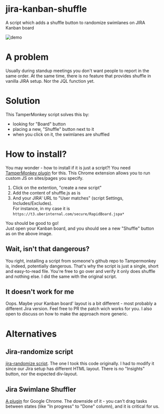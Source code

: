# jira-kanban-shuffle
A script which adds a shuffle button to randomize swimlanes on JIRA Kanban board

![demo](https://github.com/dkrotx/jira-kanban-shuffle/assets/1651393/58809d78-e8ed-488c-a0df-7fd4db7e87b6)

# A problem
Usually during standup meetings you don't want people to report in the same order.
At the same time, there is no feature that provides shuffle in vanilla JIRA setup. Nor the JQL function yet.

# Solution
This TamperMonkey script solves this by:
- looking for "Board" button
- placing a new, "Shuffle" button next to it
- when you click on it, the swimlanes are shuffled

# How to install?
You may wonder - how to install if it is just a script?!
You need [TamperMonkey plugin](https://chromewebstore.google.com/detail/tampermonkey/dhdgffkkebhmkfjojejmpbldmpobfkfo) for this. This Chrome extension allows you to run custom JS on sites/pages you specify.

1. Click on the extention, "create a new script"
2. Add the content of shuffle.js as is
3. And your JIRA' URL to "User matches" (script Settings, Includes/Excludes).  
   For instance, in my case it is `https://t3.uberinternal.com/secure/RapidBoard.jspa*`

You should be good to go!  
Just open your Kanban board, and you should see a new "Shuffle" button as on the above image.

## Wait, isn't that dangerous?
You right, installing a script from someone's github repo to Tampermonkey is, indeed, potentially dangerous.
That's why the script is just a single, short and easy-to-read file.
You're free to go over and verify it only does shuffle and nothing else. I did the same with the original script.

## It doesn't work for me
Oops. Maybe your Kanban board' layout is a bit different - most probably a different Jira version.
Feel free to PR the patch wich works for you. I also open to discuss on how to make the approach more generic.

# Alternatives
## Jira-randomize script
[jira-randomize script](https://github.com/clintonmonk/jira-randomize). The one I took this code originally.
I had to modify it since our Jira setup has different HTML layout. There is no "Insights" button, nor the expected div-layout.

## Jira Swimlane Shuffler
[A plugin](https://chromewebstore.google.com/detail/jira-swimlane-shuffler/gdhfapkplpdajkphekdajbobkndhpkdk) for Google Chrome.
The downside of it - you can't drag tasks between states (like "In progress" to "Done" column), and it is critical for us.
